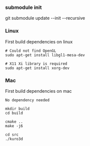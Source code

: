 ### submodule init
git submodule update --init --recursive


### Linux

First build dependencies on linux
```
# Could not find OpenGL
sudo apt-get install libgl1-mesa-dev

# X11 Xi library is required
sudo apt-get install xorg-dev
```


### Mac
First build dependencies on mac
```
No dependency needed
```


```
mkdir build
cd build

cmake ..
make -j6

cd src
./kuro3d
```